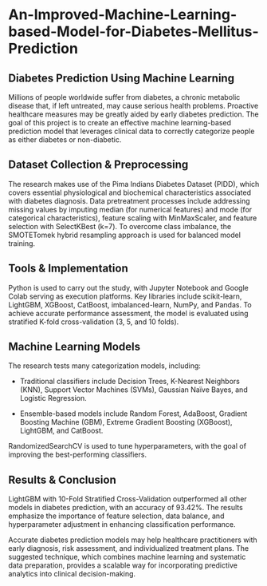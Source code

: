 # An-Improved-Machine-Learning-based-Model-for-Diabetes-Mellitus-Prediction

**Diabetes Prediction Using Machine Learning**
---

Millions of people worldwide suffer from diabetes, a chronic metabolic disease that, if left untreated, may cause serious health problems. Proactive healthcare measures may be greatly aided by early diabetes prediction. The goal of this project is to create an effective machine learning-based prediction model that leverages clinical data to correctly categorize people as either diabetes or non-diabetic.

**Dataset Collection & Preprocessing**
---

The research makes use of the Pima Indians Diabetes Dataset (PIDD), which covers essential physiological and biochemical characteristics associated with diabetes diagnosis. Data pretreatment processes include addressing missing values by imputing median (for numerical features) and mode (for categorical characteristics), feature scaling with MinMaxScaler, and feature selection with SelectKBest (k=7). To overcome class imbalance, the SMOTETomek hybrid resampling approach is used for balanced model training.

**Tools & Implementation**
---

Python is used to carry out the study, with Jupyter Notebook and Google Colab serving as execution platforms. Key libraries include scikit-learn, LightGBM, XGBoost, CatBoost, imbalanced-learn, NumPy, and Pandas. To achieve accurate performance assessment, the model is evaluated using stratified K-fold cross-validation (3, 5, and 10 folds).

**Machine Learning Models**
---

The research tests many categorization models, including:

  * Traditional classifiers include Decision Trees, K-Nearest Neighbors (KNN), Support Vector Machines (SVMs), Gaussian Naïve Bayes, and 
    Logistic Regression.
  
  * Ensemble-based models include Random Forest, AdaBoost, Gradient Boosting Machine (GBM), Extreme Gradient Boosting (XGBoost), 
    LightGBM, and CatBoost.

RandomizedSearchCV is used to tune hyperparameters, with the goal of improving the best-performing classifiers.

**Results & Conclusion**
---

LightGBM with 10-Fold Stratified Cross-Validation outperformed all other models in diabetes prediction, with an accuracy of 93.42%. The results emphasize the importance of feature selection, data balance, and hyperparameter adjustment in enhancing classification performance.

Accurate diabetes prediction models may help healthcare practitioners with early diagnosis, risk assessment, and individualized treatment plans. The suggested technique, which combines machine learning and systematic data preparation, provides a scalable way for incorporating predictive analytics into clinical decision-making.






